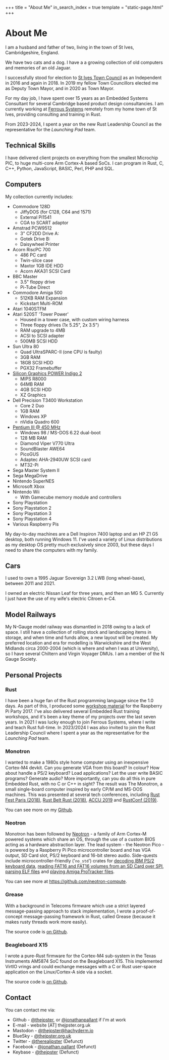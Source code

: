 +++
title = "About Me"
in_search_index = true
template = "static-page.html"
+++

# About Me

I am a husband and father of two, living in the town of St Ives, Cambridgeshire, England.

We have two cats and a dog. I have a a growing collection of old computers and memories of an old Jaguar.

I successfully stood for election to [St Ives Town Council](https://www.stivestowncouncil.gov.uk) as an Independent in 2016 and again in 2018. In 2019 my fellow Town Councillors elected me as Deputy Town Mayor, and in 2020 as Town Mayor.

For my day job, I have spent over 15 years as an Embedded Systems Consultant for several Cambridge based product design consultancies. I am currently working at [Ferrous Systems](https://ferrous-systems.com) remotely from my home town of St Ives, providing consulting and training in Rust.

From 2023-2024, I spent a year on the new Rust Leadership Council as the representative for the *Launching Pad* team.

## Technical Skills

I have delivered client projects on everything from the smallest Microchip PIC, to huge multi-core Arm Cortex-A based SoCs. I can program in Rust, C, C++, Python, JavaScript, BASIC, Perl, PHP and SQL.

## Computers

My collection currently includes:

* Commodore 128D
  * JiffyDOS (for C128, C64 and 1571)
  * External Pi1541
  * CGA to SCART adaptor
* Amstrad PCW9512
  * 3" CF2DD Drive A:
  * Gotek Drive B:
  * Daisywheel Printer
* Acorn RiscPC 700
  * 486 PC card
  * Twin-slice case
  * Maxtor 1GB IDE HDD
  * Acorn AKA31 SCSI Card
* BBC Master
  * 3.5" floppy drive
  * Pi-Tube Direct
* Commodore Amiga 500
  * 512KB RAM Expansion
  * Kickstart Multi-ROM
* Atari 1040STFM
* Atari 520ST 'Tower Power'
  * Housed in a tower case, with custom wiring harness
  * Three floppy drives (1x 5.25", 2x 3.5")
  * RAM upgrade to 4MB
  * ACSI to SCSI adapter
  * 500MB SCSI HDD
* Sun Ultra 80
  * Quad UltraSPARC-II (one CPU is faulty)
  * 3GB RAM
  * 18GB SCSI HDD
  * PGX32 Framebuffer
* [Silicon Graphics POWER Indigo 2](@/blog/blog-2024-11-22/index.md)
  * MIPS R8000
  * 64MB RAM
  * 4GB SCSI HDD
  * XZ Graphics
* Dell Precision T3400 Workstation
  * Core 2 Duo
  * 1GB RAM
  * Windows XP
  * nVidia Quadro 600
* [Pentium III @ 450 MHz](@/blog/blog-2024-06-29/index.md)
  * Windows 98 / MS-DOS 6.22 dual-boot
  * 128 MB RAM
  * Diamond Viper V770 Ultra
  * SoundBlaster AWE64
  * PicoGUS
  * Adaptec AHA-2940UW SCSI card
  * MT32-Pi
* Sega Master System II
* Sega MegaDrive
* Nintendo SuperNES
* Microsoft Xbox
* Nintendo Wii
  * With Gamecube memory module and controllers
* Sony Playstation
* Sony Playstation 2
* Sony Playstation 3
* Sony Playstation 4
* Various Raspberry Pis

My day-to-day machines are a Dell Inspiron 7400 laptop and an HP Z1 G5 desktop, both running Windows 11. I've used a variety of Linux distributions as my desktop OS pretty much exclusively since 2003, but these days I need to share the computers with my family.

## Cars

I used to own a 1995 Jaguar Sovereign 3.2 LWB (long wheel-base), between 2011 and 2021.

I owned an electric Nissan Leaf for three years, and then an MG 5. Currently I just have the use of my wife's electric Citroen e-C4.

## Model Railways

My N-Gauge model railway was dismantled in 2018 owing to a lack of space. I still have a collection of rolling stock and landscaping items in storage, and when time and funds allow, a new layout will be created. My preferred location and era for modelling is Warwickshire and the West Midlands circa 2000-2004 (which is where and when I was at University), so I have several Chiltern and Virgin Voyager DMUs. I am a member of the N Gauge Society.

## Personal Projects

### Rust

I have been a huge fan of the Rust programming language since the 1.0 days. As part of this, I produced some [workshop material](https://github.com/thejpster/pi-workshop-rs) for the Raspberry Pi Party 2017. I've also delivered several Embedded Rust training workshops, and it's been a key theme of my projects over the last seven years. In 2021 I was lucky enough to join Ferrous Systems, where I write and teach Rust full-time. In 2023/2024 I was also invited to join the Rust Leadership Council where I spent a year as the representative for the *Launching Pad* team.

### Monotron

I wanted to make a 1980s style home computer using an inexpensive Cortex-M4 devkit. Can you generate VGA from this board? In colour? How about handle a PS/2 keyboard? Load applications? Let the user write BASIC programs? Generate audio? More importantly, can you do all this in pure Embedded Rust, with no C or C++ in sight? The result was The Monotron, a small single-board computer inspired by early CP/M and MS-DOS machines. This was presented at several tech conferences, including [Rust Fest Paris (2018)](https://www.youtube.com/watch?v=pTEYqpcQ6lg&t=2s), [Rust Belt Rust (2018)](https://www.youtube.com/watch?v=xBRFtlT5Pfs&t=33s), [ACCU 2019](https://www.youtube.com/watch?v=BmjqAhRtvHI) and [RustConf (2019)](https://www.youtube.com/watch?v=PXaSUiGgyEw).

You can see more on my [Github](https://github.com/thejpster/monotron).

### Neotron

Monotron has been followed by [Neotron](https://github.com/neotron-compute) - a family of Arm Cortex-M powered systems which share an OS, through the use of a custom BIOS acting as a hardware abstraction layer. The lead system - the Neotron Pico - is powered by a Raspberry Pi Pico microcontroller board and has VGA output, SD Card slot, PS/2 keyboard and 16-bit stereo audio. Side-quests include microcontroller-friendly ('`no_std`') crates for [decoding IBM PS/2 keyboard data](https://crates.io/crates/pc-keyboard), [reading FAT16 and FAT16 volumes from an SD Card over SPI](https://crates.io/crates/embedded-sdmmc), [parsing ELF files](https://crates.io/crates/neotron-loader) and [playing Amiga ProTracker files](https://github.com/thejpster/neotracker).

You can see more at <https://github.com/neotron-compute>.

### Grease

With a background in Telecoms firmware which use a strict layered message-passing approach to stack implementation, I wrote a proof-of-concept message-passing framework in Rust, called Grease (because it makes rusty threads work more easily).

The source code is [on Github](https://github.com/thejpster/grease).

### Beagleboard X15

I wrote a pure-Rust firmware for the Cortex-M4 sub-system in the Texas Instruments AM5874 SoC found on the Beagleboard X15. This implemented VirtIO vrings and could exchange messages with a C or Rust user-space application on the Linux/Cortex-A side via a socket.

The source code is [on Github](https://github.com/thejpster/rust-beagleboardx15-demo).

## Contact

You can contact me via:

* Github - [@thejpster](https://github.com/thejpster), or [@jonathanpallant](https://github.com/jonathanpallant) if I'm at work
* E-mail - website [&#65;T] thejpster.org.uk
* Mastodon - [@thejpster@hachyderm.io](https://hachyderm.io/@thejpster)
* BlueSky - [@thejpster.org.uk](https://bsky.app/profile/thejpster.org.uk)
* Twitter - [@therealjpster](https://twitter.com/therealjpster) (Defunct)
* Facebook - [@jonathan.pallant](https://facebook.com/jonathan.pallant) (Defunct)
* Keybase - [@thejpster](https://keybase.io/thejpster) (Defunct)
